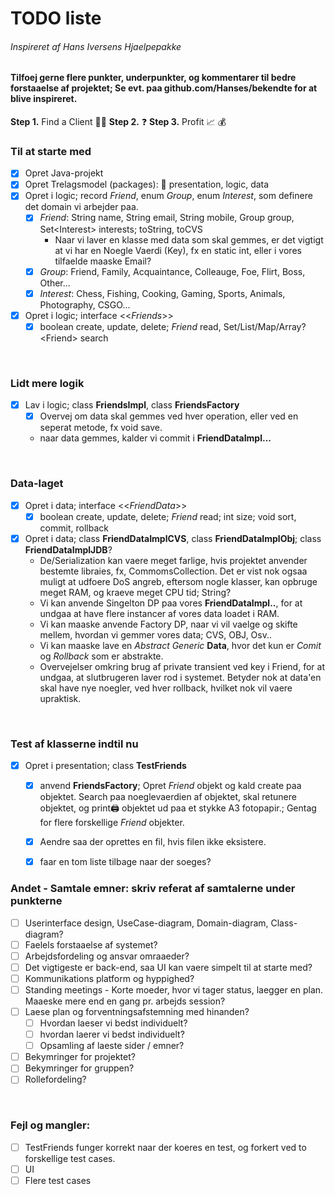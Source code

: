 # TODO liste
###### Inspireret af Hans Iversens Hjaelpepakke
#### Tilfoej gerne flere punkter, underpunkter, og kommentarer til bedre forstaaelse af projektet; Se evt. paa github.com/Hanses/bekendte for at blive inspireret.

**Step 1.** Find a Client :man_office_worker:
**Step 2.** :question:
**Step 3.** Profit :chart_with_upwards_trend: :moneybag:


### Til at starte med
- [x] Opret Java-projekt
- [x] Opret Trelagsmodel (packages): :open_file_folder: presentation, logic, data
- [x] Opret i logic; record *Friend*, enum *Group*, enum *Interest*, som definere det domain vi arbejder paa.
  - [x] *Friend*: String name, String email, String mobile, Group group, Set\<Interest\> interests; toString, toCVS
    - Naar vi laver en klasse med data som skal gemmes, er det vigtigt at vi har en Noegle Vaerdi (Key), fx en static int, eller i vores tilfaelde maaske Email?
  - [x] *Group*: Friend, Family, Acquaintance, Colleauge, Foe, Flirt, Boss, Other...
  - [x] *Interest*: Chess, Fishing, Cooking, Gaming, Sports, Animals, Photography, CSGO...
- [x] Opret i logic; interface \<\<*Friends*\>\> 
  - [x] boolean create, update, delete; *Friend* read, Set/List/Map/Array?\<Friend\> search
<br>

### Lidt mere logik
- [x] Lav i logic; class **FriendsImpl**, class **FriendsFactory**
  - [x] Overvej om data skal gemmes ved hver operation, eller ved en seperat metode, fx void save.
  - naar data gemmes, kalder vi commit i **FriendDataImpl...**
<br>

### Data-laget
- [x] Opret i data; interface \<\<*FriendData*\>\>
  - [x] boolean create, update, delete; *Friend* read; int size; void sort, commit, rollback
- [x] Opret i data; class **FriendDataImplCVS**, class **FriendDataImplObj**; class **FriendDataImplJDB**?
  - De/Serialization kan vaere meget farlige, hvis projektet anvender bestemte libraies, fx, CommomsCollection. Det er vist nok ogsaa muligt at udfoere DoS angreb, eftersom nogle klasser, kan opbruge meget RAM, og kraeve meget CPU tid; String?
  - Vi kan anvende Singelton DP paa vores **FriendDataImpl..**, for at undgaa at have flere instancer af vores data loadet i RAM.
  - Vi kan maaske anvende Factory DP, naar vi vil vaelge og skifte mellem, hvordan vi gemmer vores data; CVS, OBJ, Osv..
  - Vi kan maaske lave en *Abstract Generic* **Data**, hvor det kun er *Comit* og *Rollback* som er abstrakte. 
  - Overvejelser omkring brug af private transient ved key i Friend, for at undgaa, at slutbrugeren laver rod i systemet. Betyder nok at data'en skal have nye noegler, ved hver rollback, hvilket nok vil vaere upraktisk.
<br>

### Test af klasserne indtil nu
- [x] Opret i presentation; class **TestFriends**
  - [x] anvend **FriendsFactory**; Opret *Friend* objekt og kald create paa objektet. Search paa noeglevaerdien af objektet, skal retunere objektet, og print:printer: objektet ud paa et stykke A3 fotopapir.; Gentag for flere forskellige *Friend* objekter.
  - [x] Aendre saa der oprettes en fil, hvis filen ikke eksistere.
  - [x] faar en tom liste tilbage naar der soeges?


### Andet - Samtale emner: skriv referat af samtalerne under punkterne
- [ ] Userinterface design, UseCase-diagram, Domain-diagram, Class-diagram?
- [ ] Faelels forstaaelse af systemet?
- [ ] Arbejdsfordeling og ansvar omraaeder?
- [ ] Det vigtigeste er back-end, saa UI kan vaere simpelt til at starte med?
- [ ] Kommunikations platform og hyppighed?
- [ ] Standing meetings - Korte moeder, hvor vi tager status, laegger en plan. Maaeske mere end en gang pr. arbejds session?
- [ ] Laese plan og forventningsafstemning med hinanden?
  - [ ] Hvordan laeser vi bedst individuelt?
  - [ ] hvordan laerer vi bedst individuelt?
  - [ ] Opsamling af laeste sider / emner?
- [ ] Bekymringer for projektet?
- [ ] Bekymringer for gruppen?
- [ ] Rollefordeling?
<br>

### Fejl og mangler:
- [ ] TestFriends funger korrekt naar der koeres en test, og forkert ved to forskellige test cases.
- [ ] UI
- [ ] Flere test cases